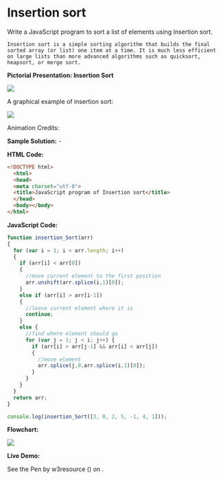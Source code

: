# Insertion sort

Write a JavaScript program to sort a list of elements using Insertion sort.

```
Insertion sort is a simple sorting algorithm that builds the final sorted array (or list) one item at a time. It is much less efficient on large lists than more advanced algorithms such as quicksort, heapsort, or merge sort.
```

**Pictorial Presentation: Insertion Sort**

![](https://www.w3resource.com/w3r_images/insertion-sort.png)

A graphical example of insertion sort:

![](https://www.w3resource.com/w3r_images/Insertion-sort-animation.gif)

Animation Credits:

**Sample Solution:** -

**HTML Code:**

```html
<!DOCTYPE html>
  <html>
  <head>
  <meta charset="utf-8">
  <title>JavaScript program of Insertion sort</title>
  </head>
  <body></body>
</html>

```

**JavaScript Code:**

```js
function insertion_Sort(arr)
{
  for (var i = 1; i < arr.length; i++) 
  {
    if (arr[i] < arr[0]) 
    {
      //move current element to the first position
      arr.unshift(arr.splice(i,1)[0]);
    } 
    else if (arr[i] > arr[i-1]) 
    {
      //leave current element where it is
      continue;
    } 
    else {
      //find where element should go
      for (var j = 1; j < i; j++) {
        if (arr[i] > arr[j-1] && arr[i] < arr[j]) 
        {
          //move element
          arr.splice(j,0,arr.splice(i,1)[0]);
        }
      }
    }
  }
  return arr;
}

console.log(insertion_Sort([3, 0, 2, 5, -1, 4, 1]));

```

**Flowchart:**

![](https://www.w3resource.com/w3r_images/searching-and-sorting-algorithm-exercise-4.png)  

**Live Demo:**

<section class="expand-codepen"><p data-height="380" data-theme-id="0" data-slug-hash="jGLepN" data-default-tab="js,result" data-user="w3resource" data-embed-version="2" data-pen-title="JavaScript - common-editor-exercises" data-editable="true" class="codepen">See the Pen by w3resource () on .</p><codepen></codepen></section>